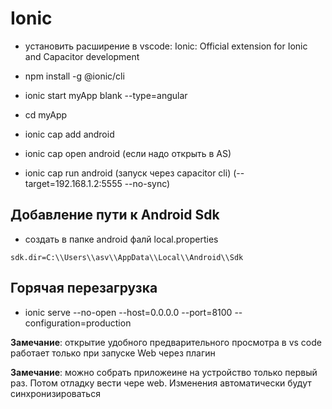 # Ionic

- установить расширение в vscode: Ionic: Official extension for Ionic and Capacitor development

- npm install -g @ionic/cli
- ionic start myApp blank --type=angular
- cd myApp
- ionic cap add android

- ionic cap open android (если надо открыть в AS)

- ionic cap run android (запуск через capacitor cli) (--target=192.168.1.2:5555  --no-sync)

## Добавление пути к Android Sdk

- создать в папке android фалй local.properties

```
sdk.dir=C:\\Users\\asv\\AppData\\Local\\Android\\Sdk
```

## Горячая перезагрузка

- ionic serve --no-open --host=0.0.0.0 --port=8100 --configuration=production

**Замечание**: открытие удобного предварительного просмотра в vs code работает только при запуске Web через плагин

**Замечание**: можно собрать приложеине на устройство только первый раз. Потом отладку вести чере web. Изменения автоматически будут синхронизироваться
